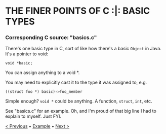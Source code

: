 # THE FINER POINTS OF C :|: BASIC TYPES
### Corresponding C source: "basics.c"

There's one basic type in C, sort of like how there's a basic `Object` in Java. It's a pointer to void:

    void *basic;

You can assign anything to a void *.

You may need to explicitly cast it to the type it was assigned to, e.g.

    ((struct foo *) basic)->foo_member

Simple enough? `void *` could be anything. A function, `struct`, `int`, etc.

See "basics.c" for an example. Oh, and I'm proud of that big line I had to explain to myself. Just FYI.

[&lt; Previous](https://github.com/aaronryank/finer-points-of-c/tree/master/3) &bull; [Example](https://github.com/aaronryank/finer-points-of-c/blob/master/4/basics.c) &bull; [Next >](https://github.com/aaronryank/finer-points-of-c/tree/master/5)
